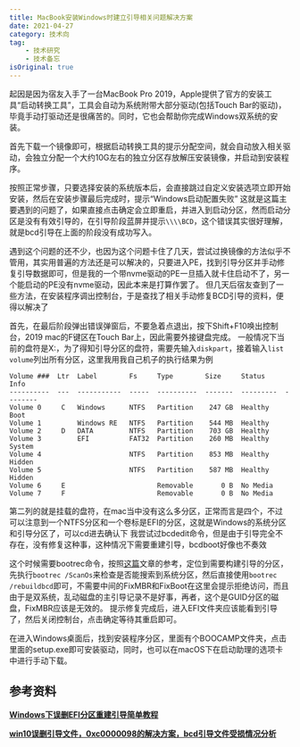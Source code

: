 ```yaml
---
title: MacBook安装Windows时建立引导相关问题解决方案
date: 2021-04-27
category: 技术向
tag:
    - 技术研究
    - 技术备忘
isOriginal: true
---
```


起因是因为宿友入手了一台MacBook Pro 2019，Apple提供了官方的安装工具“启动转换工具”，工具会自动为系统附带大部分驱动(包括Touch Bar的驱动)，毕竟手动打驱动还是很痛苦的。同时，它也会帮助你完成Windows双系统的安装。

<!-- more -->

首先下载一个镜像即可，根据启动转换工具的提示分配空间，就会自动放入相关驱动，会独立分配一个大约10G左右的独立分区存放解压安装镜像，并启动到安装程序。

按照正常步骤，只要选择安装的系统版本后，会直接跳过自定义安装选项立即开始安装，然后在安装步骤最后完成时，提示“Windows启动配置失败” 这就是这篇主要遇到的问题了，如果直接点击确定会立即重启，并进入到启动分区，然而启动分区是没有有效引导的，在引导阶段蓝屏并提示`\\\\BCD`，这个错误其实很好理解，就是bcd引导在上面的阶段没有成功写入。

遇到这个问题的还不少，也因为这个问题卡住了几天，尝试过换镜像的方法似乎不管用，其实用普遍的方法还是可以解决的，只要进入PE，找到引导分区并手动修复引导数据即可，但是我的一个带nvme驱动的PE一旦插入就卡住启动不了，另一个能启动的PE没有nvme驱动，因此本来是打算作罢了。 但几天后宿友查到了一些方法，在安装程序调出控制台，于是查找了相关手动修复BCD引导的资料，便得以解决了

首先，在最后阶段弹出错误弹窗后，不要急着点退出，按下Shift+F10唤出控制台，2019 mac的F键区在Touch Bar上，因此需要外接键盘完成。 一般情况下当前的盘符是X:，为了得知引导分区的盘符，需要先输入`diskpart`，接着输入`list volume`列出所有分区，这里我用我自己机子的执行结果为例

```
Volume ###  Ltr  Label        Fs     Type        Size     Status     Info
----------  ---  -----------  -----  ----------  -------  ---------  --------
Volume 0     C   Windows      NTFS   Partition    247 GB  Healthy    Boot
Volume 1         Windows RE   NTFS   Partition    544 MB  Healthy
Volume 2     D   DATA         NTFS   Partition    703 GB  Healthy
Volume 3         EFI          FAT32  Partition    260 MB  Healthy    System
Volume 4                      NTFS   Partition    853 MB  Healthy    Hidden
Volume 5                      NTFS   Partition    587 MB  Healthy    Hidden
Volume 6     E                       Removable       0 B  No Media
Volume 7     F                       Removable       0 B  No Media
```

第二列的就是挂载的盘符，在mac当中没有这么多分区，正常而言是四个，不过可以注意到一个NTFS分区和一个卷标是EFI的分区，这就是Windows的系统分区和引导分区了，可以cd进去确认下 我尝试过bcdedit命令，但是由于引导完全不存在，没有修复这种事，这种情况下需要重建引导，bcdboot好像也不奏效

这个时候需要bootrec命令，按照[这篇](https://blog.csdn.net/weixin_42252980/article/details/80862638 "win10误删引导文件，0xc0000098的解决方案，bcd引导文件受损情况分析")文章的参考，定位到需要构建引导的分区，先执行`bootrec /ScanOs`来检查是否能搜索到系统分区，然后直接使用`bootrec /rebuildbcd`即可，不需要中间的FixMBR和FixBoot在这里会提示拒绝访问，而且由于是双系统，乱动磁盘的主引导记录不是好事，再者，这个是GUID分区的磁盘，FixMBR应该是无效的。 提示修复完成后，进入EFI文件夹应该能看到引导了，然后关闭控制台，点击确定等待其重启即可。

在进入Windows桌面后，找到安装程序分区，里面有个BOOCAMP文件夹，点击里面的setup.exe即可安装驱动，同时，也可以在macOS下在启动助理的选项卡中进行手动下载。

## 参考资料 

[**Windows下误删EFI分区重建引导简单教程**](https://blog.csdn.net/Rookie_tong/article/details/84455527)

[**win10误删引导文件，0xc0000098的解决方案，bcd引导文件受损情况分析**](https://blog.csdn.net/weixin_42252980/article/details/80862638)
